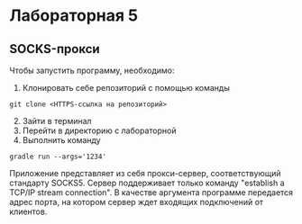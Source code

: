 # Лабораторная 5
## SOCKS-прокси

Чтобы запустить программу, необходимо:
1. Клонировать себе репозиторий с помощью команды
```
git clone <HTTPS-ссылка на репозиторий>
```
2. Зайти в терминал
3. Перейти в директорию с лабораторной
4. Выполнить команду
```
gradle run --args='1234'
```

Приложение представляет из себя прокси-сервер, соответствующий стандарту SOCKS5. Сервер поддерживает только команду "establish a TCP/IP stream connection". В качестве аргумента программе передается адрес порта,
на котором сервер ждет входящих подключений от клиентов.
